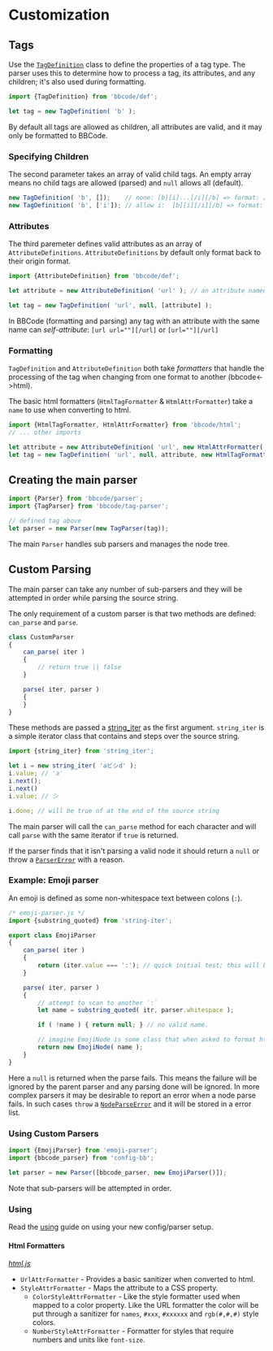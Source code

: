 # Customization
## Tags
Use the [`TagDefinition`](../src/def.js) class to define the properties of a tag type. The parser uses this to determine how to process a tag, its attributes, and any children; it's also used during formatting.
```js
import {TagDefinition} from 'bbcode/def';

let tag = new TagDefinition( 'b' );
```
By default all tags are allowed as children, all attributes are valid, and it may only be formatted to BBCode.

### Specifying Children
The second parameter takes an array of valid child tags. An empty array means no child tags are allowed (parsed) and `null` allows all (default).
```js
new TagDefinition( 'b', []);    // none: [b][i]...[/i][/b] => format: [b]...[/b]
new TagDefinition( 'b', ['i']); // allow i:  [b][i][/i][/b] => format: [b][i][/i][/b]
```

### Attributes
The third paremeter defines valid attributes as an array of `AttributeDefinitions`. `AttributeDefinitions` by default only format back to their origin format.
```js
import {AttributeDefinition} from 'bbcode/def';

let attribute = new AttributeDefinition( 'url' ); // an attribute named 'url'

let tag = new TagDefinition( 'url', null, [attribute] );
```
In BBCode (formatting and parsing) any tag with an attribute with the same name can _self-attribute_: `[url url=""][/url]` or `[url=""][/url]`

### Formatting
`TagDefinition` and `AttributeDefinition` both take _formatters_ that handle the processing of the tag when changing from one format to another (bbcode<->html).

The basic html formatters (`HtmlTagFormatter` & `HtmlAttrFormatter`) take a `name` to use when converting to html.
```js
import {HtmlTagFormatter, HtmlAttrFormatter} from 'bbcode/html';
// ... other imports

let attribute = new AttributeDefinition( 'url', new HtmlAttrFormatter('href') );    // change `url` (attribute) to `href` when formatting to HTML
let tag = new TagDefinition( 'url', null, attribute, new HtmlTagFormatter('a') );   // change `[url]` to `<a>`
```

## Creating the main parser

```js
import {Parser} from 'bbcode/parser';
import {TagParser} from 'bbcode/tag-parser';

// defined tag above
let parser = new Parser(new TagParser(tag));    
```

The main `Parser` handles sub parsers and manages the node tree.

## Custom Parsing

The main parser can take any number of sub-parsers and they will be attempted in order while parsing the source string. 

The only requirement of a custom parser is that two methods are defined: `can_parse` and `parse`.
```js
class CustomParser
{
    can_parse( iter )
    {
        // return true || false
    }

    parse( iter, parser )
    {
    }
}
```

These methods are passed a [string_iter](../src/string_iter.js) as the first argument. `string_iter` is a simple iterator class that contains and steps over the source string.
```js
import {string_iter} from 'string_iter';

let i = new string_iter( 'aビシd' );
i.value; // 'a'
i.next();
i.next()
i.value; // シ

i.done; // will be true of at the end of the source string
```
The main parser will call the `can_parse` method for each character and will call `parse` with the same iterator if `true` is returned.

If the parser finds that it isn't parsing a valid node it should return a `null` or throw a [`ParserError`](../src/error.js) with a reason.

### Example: Emoji parser
An emoji is defined as some non-whitespace text between colons (`:`).

```js
/* emoji-parser.js */
import {substring_quoted} from 'string-iter';

export class EmojiParser
{
    can_parse( iter )
    {
        return (iter.value === ':'); // quick initial test; this will be called often so best to keep it short and quick!
    }

    parse( iter, parser )
    {
        // attempt to scan to another `:`
        let name = substring_quoted( itr, parser.whitespace );

        if ( !name ) { return null; } // no valid name.

        // imagine EmojiNode is some class that when asked to format html returns an img tag or the original :emoji: text for bbcode
        return new EmojiNode( name );
    }
}
```

Here a `null` is returned when the parse fails. This means the failure will be ignored by the parent parser and any parsing done will be ignored. In more complex parsers it may be desirable to report an error when a node parse fails. In such cases `throw` a [`NodeParseError`](../src/error.js) and it will be stored in a error list.

### Using Custom Parsers
```js
import {EmojiParser} from 'emoji-parser';
import {bbcode_parser} from 'config-bb';

let parser = new Parser([bbcode_parser, new EmojiParser()]);
```

Note that sub-parsers will be attempted in order.


### Using
Read the [using](using.md) guide on using your new config/parser setup.


#### Html Formatters
[*html.js*](../src/html.js)
* `UrlAttrFormatter` - Provides a basic sanitizer when converted to html.
* `StyleAttrFormatter` - Maps the attribute to a CSS property.
  * `ColorStyleAttrFormatter` - Like the style formatter used when mapped to a color property. Like the URL formatter the color will be put through a sanitizer for `names`, `#xxx`, `#xxxxxx` and `rgb(#,#,#)` style colors.
  * `NumberStyleAttrFormatter` - Formatter for styles that require numbers and units like `font-size`.

